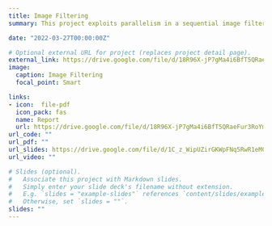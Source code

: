 ```yaml
---
title: Image Filtering
summary: This project exploits parallelism in a sequential image filtering program. The aim of this project to parallelise this program using parallel programming tools (Open MP, MPI, and CUDA). This program reduced the computation time of applying sobel and blur filters on gif images by 20%. The speed up of image filtering programs is necessary it is applicable in many  sub-fields of image processing.

date: "2022-03-27T00:00:00Z"

# Optional external URL for project (replaces project detail page).
external_link: https://drive.google.com/file/d/18R96X-jP7gMa4i6BfT5QRaeFur3RoYmG/view?usp=sharing
image:
  caption: Image Filtering
  focal_point: Smart

links:
- icon:  file-pdf
  icon_pack: fas
  name: Report
  url: https://drive.google.com/file/d/18R96X-jP7gMa4i6BfT5QRaeFur3RoYmG/view?usp=sharing
url_code: ""
url_pdf: ""
url_slides: https://drive.google.com/file/d/1C_z_WipUZirGKWpFNq5RwR1eMC7a21b9/view?usp=sharing
url_video: ""

# Slides (optional).
#   Associate this project with Markdown slides.
#   Simply enter your slide deck's filename without extension.
#   E.g. `slides = "example-slides"` references `content/slides/example-slides.md`.
#   Otherwise, set `slides = ""`.
slides: ""
---
```

